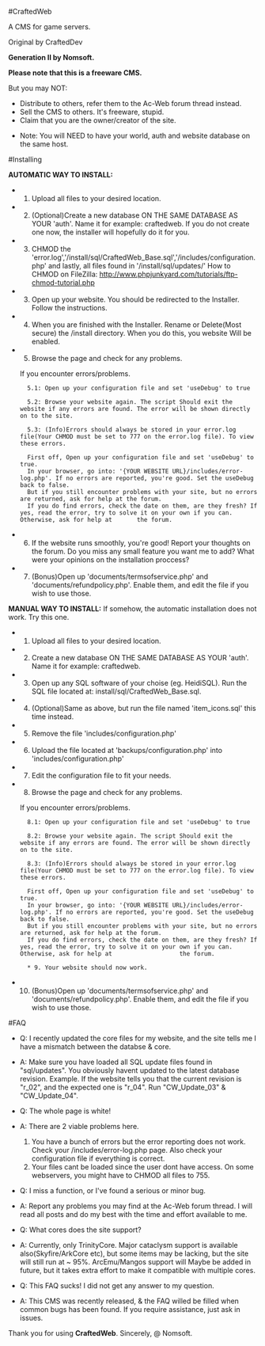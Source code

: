  
#CraftedWeb
 

A CMS for game servers.

Original by CraftedDev

**Generation II by Nomsoft.**


**Please note that this is a freeware CMS.**

But you may NOT:
  - Distribute to others, refer them to the Ac-Web forum thread instead.
  - Sell the CMS to others. It's freeware, stupid.
  - Claim that you are the owner/creator of the site.

 
 * Note: You will NEED to have your world, auth and website database on the same host.
 
#Installing

**AUTOMATIC WAY TO INSTALL:**
* 1. Upload all files to your desired location.
* 2. (Optional)Create a new database ON THE SAME DATABASE AS YOUR 'auth'. Name it for example: craftedweb. If you do not create one now, the installer will 				             hopefully do it for you.
* 3. CHMOD the 'error.log','/install/sql/CraftedWeb_Base.sql','/includes/configuration.php' and lastly, all files found in '/install/sql/updates/'
	How to CHMOD on FileZilla: http://www.phpjunkyard.com/tutorials/ftp-chmod-tutorial.php
* 3. Open up your website. You should be redirected to the Installer. Follow the instructions.
* 4. When you are finished with the Installer. Rename or Delete(Most secure) the /install directory. When you do this, you website Will be enabled.
* 5. Browse the page and check for any problems. 

	If you encounter errors/problems.
	
		5.1: Open up your configuration file and set 'useDebug' to true
		
		5.2: Browse your website again. The script Should exit the website if any errors are found. The error will be shown directly on to the site.
		
		5.3: (Info)Errors should always be stored in your error.log file(Your CHMOD must be set to 777 on the error.log file). To view these errors. 
		
		First off, Open up your configuration file and set 'useDebug' to true.
		In your browser, go into: '{YOUR WEBSITE URL}/includes/error-log.php'. If no errors are reported, you're good. Set the useDebug back to false. 
		But if you still encounter problems with your site, but no errors are returned, ask for help at the forum.
		If you do find errors, check the date on them, are they fresh? If yes, read the error, try to solve it on your own if you can. Otherwise, ask for help at 		the forum. 

* 6. If the website runs smoothly, you're good! Report your thoughts on the forum. Do you miss any small feature you want me to add? What were your opinions on the installation proccess? 
* 7. (Bonus)Open up 'documents/termsofservice.php' and 'documents/refundpolicy.php'. Enable them, and edit the file if you wish to use those.

**MANUAL WAY TO INSTALL:**
If somehow, the automatic installation does not work. Try this one.
* 1. Upload all files to your desired location.
* 2. Create a new database ON THE SAME DATABASE AS YOUR 'auth'. Name it for example: craftedweb.
* 3. Open up any SQL software of your choise (eg. HeidiSQL). Run the SQL file located at: install/sql/CraftedWeb_Base.sql. 
* 4. (Optional)Same as above, but run the file named 'item_icons.sql' this time instead.
* 5. Remove the file 'includes/configuration.php'
* 6. Upload the file located at 'backups/configuration.php' into 'includes/configuration.php'
* 7. Edit the configuration file to fit your needs.
* 8. Browse the page and check for any problems. 

	If you encounter errors/problems.
	
		8.1: Open up your configuration file and set 'useDebug' to true
		
		8.2: Browse your website again. The script Should exit the website if any errors are found. The error will be shown directly on to the site.
		
		8.3: (Info)Errors should always be stored in your error.log file(Your CHMOD must be set to 777 on the error.log file). To view these errors.
		
		First off, Open up your configuration file and set 'useDebug' to true.
		In your browser, go into: '{YOUR WEBSITE URL}/includes/error-log.php'. If no errors are reported, you're good. Set the useDebug back to false. 
		But if you still encounter problems with your site, but no errors are returned, ask for help at the forum.
		If you do find errors, check the date on them, are they fresh? If yes, read the error, try to solve it on your own if you can. Otherwise, ask for help at 					the forum. 

		* 9. Your website should now work.	
* 10. (Bonus)Open up 'documents/termsofservice.php' and 'documents/refundpolicy.php'. Enable them, and edit the file if you wish to use those.	


#FAQ

* Q: I recently updated the core files for my website, and the site tells me I have a mismatch between the databse & core.
* A: Make sure you have loaded all SQL update files found in "sql/updates". You obviously havent updated to the latest database revision.
	Example. If the website tells you that the current revision is "r_02", and the expected one is "r_04". Run "CW_Update_03" & "CW_Update_04".

	
* Q: The whole page is white!
* A: There are 2 viable problems here.
	1. You have a bunch of errors but the error reporting does not work. Check your /includes/error-log.php page. Also check your configuration file if everything is   correct.
	2. Your files cant be loaded since the user dont have access. On some webservers, you might have to CHMOD all files to 755.
   
   
* Q: I miss a function, or I've found a serious or minor bug.
* A: Report any problems you may find at the Ac-Web forum thread. I will read all posts and do my best with the time and effort available to me.


* Q: What cores does the site support?
* A: Currently, only TrinityCore. Major cataclysm support is available also(Skyfire/ArkCore etc), but some items may be lacking, but the site will still run at ~ 95%.
	ArcEmu/Mangos support will Maybe be added in future, but it takes extra effort to make it compatible with multiple cores. 

	
* Q: This FAQ sucks! I did not get any answer to my question.
* A: This CMS was recently released, & the FAQ willed be filled when common bugs has been found. If you require assistance, just ask in issues.


Thank you for using **CraftedWeb**.
Sincerely, @ Nomsoft.
